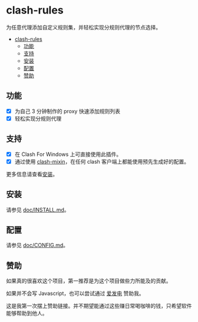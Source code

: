 # clash-rules

为任意代理添加自定义规则集，并轻松实现分规则代理的节点选择。

- [clash-rules](#clash-rules)
  - [功能](#功能)
  - [支持](#支持)
  - [安装](#安装)
  - [配置](#配置)
  - [赞助](#赞助)

## 功能

- [x] 为自己 3 分钟制作的 proxy 快速添加规则列表
- [x] 轻松实现分规则代理

## 支持

- [x] 在 Clash For Windows 上可直接使用此插件。
- [x] 通过使用 [clash-mixin](https://github.com/FurryR/clash-mixin)，在任何 clash 客户端上都能使用预先生成好的配置。

更多信息请查看[安装](#安装)。

## 安装

请参见 [doc/INSTALL.md](doc/INSTALL.md)。

## 配置

请参见 [doc/CONFIG.md](doc/CONFIG.md)。

## 赞助

如果真的很喜欢这个项目，第一推荐是为这个项目做些力所能及的贡献。

如果并不会写 Javascript，也可以尝试通过 [爱发电](https://afdian.net/a/FurryR/plan) 赞助我。

这是我第一次摆上赞助链接。并不期望能通过这些赚日常喝咖啡的钱，只希望软件能够帮助到他人。
